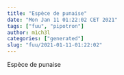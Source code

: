 ```yaml
---
title: "Espèce de punaise"
date: "Mon Jan 11 01:22:02 CET 2021"
tags: ["fuu", "pipotron"]
author: m1ch3l
categories: ["generated"]
slug: "fuu/2021-01-11-01:22:02"
---
```


Espèce de punaise
